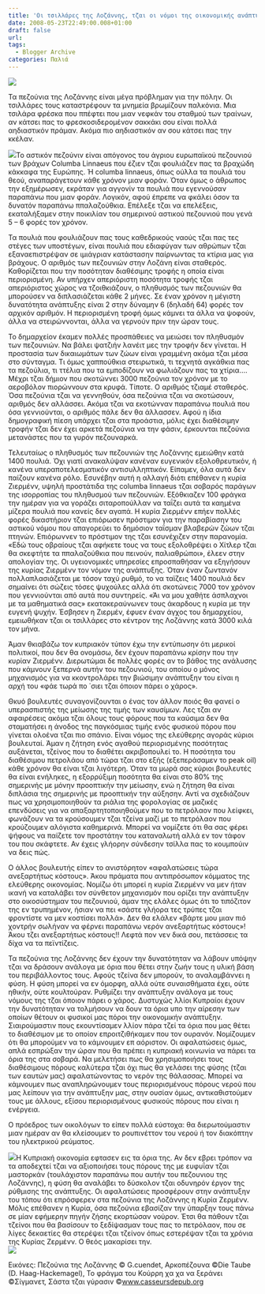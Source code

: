 ```yaml
---
title: 'Οι τσιλλάρες της Λοζάννης, τζαι οι νόμοι της οικονομικής ανάπτυξης της Κύπρου.'
date: 2008-05-23T22:49:00.008+01:00
draft: false
url: 
tags:
  - Blogger Archive
categories: Παλιά
---
```


[![](https://blogger.googleusercontent.com/img/b/R29vZ2xl/AVvXsEgyKDQQEYhopqOSX_avuNR07RmNxBkASgjdFsPMxyfXIrdz7NsOL4U11VfM_SFkjBd2BagxFvkskhA0HjAKXX1Dgo76nVUAah-es4QQJG4hqQ7k7qLohCGBcSAadHH8673Ci9kUxWQOj-w/s400/Pigeons+corniche+%C2%A9G.cuendet.jpg)](https://blogger.googleusercontent.com/img/b/R29vZ2xl/AVvXsEgyKDQQEYhopqOSX_avuNR07RmNxBkASgjdFsPMxyfXIrdz7NsOL4U11VfM_SFkjBd2BagxFvkskhA0HjAKXX1Dgo76nVUAah-es4QQJG4hqQ7k7qLohCGBcSAadHH8673Ci9kUxWQOj-w/s1600-h/Pigeons+corniche+%C2%A9G.cuendet.jpg)  
  
Τα πεζούνια της Λοζάννης είναι μέγα πρόβλημαν για την πόλην. Οι τσιλλάρες τους καταστρέφουν τα μνημεία βρωμίζουν παλκόνια. Μια τσιλάρα φρέσκα που ππέφτει που μιαν νεφκάν του σταθμού των τραίνων, αν κάτσει πας το φρεσκοσιδερομένον σακκάκι σου είναι πολλά αηδιαστικόν πράμαν. Ακόμα πιο αηδιαστικόν αν σου κάτσει πας την κκέλαν.  
  
[![](https://blogger.googleusercontent.com/img/b/R29vZ2xl/AVvXsEhtG8SsepKt8IM8QkH3jfr8wQMJsUkMnKilUeeWFF0IP0A-3rudI2K5OEE_rREz9qsNQsgk-j-6RwD2D_6utM9wcJZn0p8XnA5h4_dKtq3Ck3wqvuuRssAifScbp0dkFCPKuWrLXdPuWWY/s400/pigeons+%C2%A9Die+Taube+%28D.+Haag-Hackemagel%29.jpg)](https://blogger.googleusercontent.com/img/b/R29vZ2xl/AVvXsEhtG8SsepKt8IM8QkH3jfr8wQMJsUkMnKilUeeWFF0IP0A-3rudI2K5OEE_rREz9qsNQsgk-j-6RwD2D_6utM9wcJZn0p8XnA5h4_dKtq3Ck3wqvuuRssAifScbp0dkFCPKuWrLXdPuWWY/s1600-h/pigeons+%C2%A9Die+Taube+%28D.+Haag-Hackemagel%29.jpg)Το αστικόν πεζούνιν είναι απόγονος του άγριου ευρωπαϊκού πεζουνιού των βράχων Columba Linnaeus που έζιεν τζαι φουλιάζεν πας τα βραχώδη κάκκαφα της Ευρώπης. Ή columba linnaeus, όπως ούλλα τα πουλιά του θεού, αναπαράγετουν κάθε χρόνον μιαν φοράν. Όταν όμως ο άθρωπος την εξημέρωσεν, εκράταν για αγγονίν τα πουλιά που εγεννούσαν παραπάνω που μιαν φοράν. Λογικόν, αφού έπρεπε να φκάλει όσον τα δυνατόν παραπάνω ππαλαζούθκια. Επέλεξε τζαι να επελέξεις, εκαταλήξαμεν στην ποικιλίαν του σημερινού αστικού πεζουνιού που γενά 5 – 6 φορές τον χρόνον.  
  
Τα πουλιά που φουλιάζουν πας τους καθεδρικούς ναούς τζαι πας τες στέγες των υποστέγων, είναι πουλιά που εδιαφύγαν των αθρώπων τζαι εξαναεπιστρέψαν σε ιμιάγριαν κατάστασην παίρνωντας τα κτίρια μας για βράχους. Ο αριθμός των πεζουνιών στην Λοζάνη είναι σταθερός. Καθορίζεται που την ποσότηταν διαθέσιμης τροφής η οποία είναι περιορισμένη. Αν υπήρχεν απεριόριστη ποσότητα τροφής τζαι απεριόριστος χώρος να τζοιθκιάζουν, ο πληθυσμός των πεζουνιών θα μπορούσεν να διπλασιάζεται κάθε 2 μήνες. Σε έναν χρόνον η μέγιστη δυνατότητα ανάπτυξης είναι 2 στην δύναμην 6 (δηλαδή 64) φορές τον αρχικόν αριθμόν. Η περιορισμένη τροφή όμως κάμνει τα άλλα να ψοφούν, άλλα να στειρώννονται, άλλα να γερνούν πριν την ώραν τους.  
  
Το δημαρχείον έκαμεν πολλές προσπάθειες να μειώσει τον πληθυσμόν των πεζουνιών. Να βάλει ψατζιήν λανέιτ μες την τροφήν δεν γίνεται. Η προστασία των δικαιωμάτων των ζώων είναι γραμμένη ακόμα τζαι μέσα στο σύνταγμα. Τι όμως χαππούθκια στειρωτικά, τι τεχνητά αγκάθκια πας τα πεζούλια, τι ττέλια που τα εμποδίζουν να φωλιάζουν πας τα χτίρια.... Μέχρι τζαι δήμιον που σκοτώννει 3000 πεζούνια τον χρόνον με το αεροβόλον πιορώννουν στα κρυφά. Τίποτε. Ο αριθμός τζιαμέ σταθερός. Όσα πεζούνια τζαι να γεννηθούν, όσα πεζούνια τζαι να σκοτώσουν, αριθμός δεν αλλάσσει. Ακόμα τζαι να εκοτώνναν παραπάνω πουλιά που όσα γεννιούνται, ο αριθμός πάλε δεν θα άλλασσεν. Αφού η ίδια δημογραφική πίεση υπάρχει τζαι στα προάστια, μόλις έχει διαθέσιμην τροφήν τζαι δεν έχει αρκετά πεζούνια να την φάσιν, έρκουνται πεζούνια μετανάστες που τα γυρόν πεζουναρκά.  
  
Τελευταίως ο πληθυσμός των πεζουνιών της Λοζάννης εμειώθην κατά 1400 πουλιά. Όχι γιατί ανακαλύψαν κανέναν ευγενικόν εξολοθρευτικόν, ή κανένα υπεραποτελεσματικόν αντισυλληπτικόν. Είπαμεν, όλα αυτά δεν παίζουν κανένα ρόλο. Εσυνέβην αυτή η αλλαγή διότι επέθανεν η κυρία Ζιερμένν, υψηλή προστάτιδα της columba linnaeus τζαι σοβαρός παράγων της ισορροπίας του πληθυσμού των πεζουνιών. Εξόθκιαζεν 100 φράγκα την ημέραν για να γοράζει σιταροπούλλαν να ταΐζει αυτά τα καημένα μίζερα πουλιά που κανείς δεν αγαπά. Η κυρία Ζιερμένν επήεν πολλές φορές δικαστήριον τζαι επιόρωσεν πρόστιμον για την παραβίασην του αστικού νόμου που απαγορεύει το δημόσιον ταΐσμαν βλαβερών ζώων τζαι πτηνών. Επιόρωννεν το πρόστιμον της τζαι εσυνέχιζεν στην παρανομία. «Εδώ τους οβραίους τζαι αφήκετε τους να τους εξολοθρέψει ο Χίτλερ τζαι θα σκεφτήτε τα ππαλαζούθκια που πεινούν, παλιαθρώποι», έλεεν στην απολογίαν της. Οι υγειονομικές υπηρεσίες επροσπαθήσαν να εξηγήσουν της κυρίας Ζιερμένν τον νόμον της ανάπτυξης. Όταν έναν ζωντανόν πολλαπλασιάζεται με τόσον ταχύ ρυθμό, το να ταϊζεις 1400 πουλιά δεν σημαίνει ότι σώζεις τόσες ψυχούλες αλλά ότι σκοτώνεις 7000 τον χρόνον που γεννιούνται από αυτά που συντηρείς. «Άι να μου χαθήτε άσπλαχνοι με τα μαθηματικά σας» εκατακεραύνωνεν τους άκαρδους η κυρία με την ευγενή ψυχήν. Έσβησεν η Ζιερμέν, έφυεν έναν άγχος του δημαρχείου, εμειωθήκαν τζαι οι τσιλλάρες στο κέντρον της Λοζάννης κατά 3000 κιλά τον μήνα.  
  
Άμαν θκιαβάζω τον κυπριακόν τύπον έχω την εντύπωσην ότι μερικοί πολιτικοί, που δεν θα ονομάσω, δεν έχουν παραπάνω κρίσην που την κυρίαν Ζιερμένν. Διερωτώμαι δε πολλές φορές αν το βάθος της ανάλυσης που κάμνουν ξεπερνά αυτήν του πεζουνιού, του οποίου ο μόνος μηχανισμός για να κκοντρολάρει την βιώσιμην ανάπτυξην του είναι η αρχή του «φάε τωρά πο ΄σιει τζαι όποιον πάρει ο χάρος».  
  
Θκυό βουλευτές συναγονίζουνται ο ένας τον άλλον ποιός θα φανεί ο υπερασπιστής της μείωσης της τιμής των καυσίμων. Λες τζαι αν αφαιρέσεις ακόμα τζαι όλους τους φόρους που τα καύσιμα δεν θα σταματήσει η άνοδος της παγκόσμιας τιμής ενός φυσικού πόρου που γίνεται ολοένα τζαι πιο σπάνιο. Είναι νόμος της ελεύθερης αγοράς κύριοι βουλευταί. Άμαν η ζήτηση ενός αγαθού περιορισμένης ποσότητας αυξάνεται, τζείνος που το διαθέτει ακριβοπουλεί το. Η ποσότητα του διαθέσιμου πετρολάου από τώρα τζαι στο εξής (εξεπεράσαμεν το peak oil) κάθε χρόνον θα είναι τζαι λιγότερη. Όταν τα μωρά σας κύριοι βουλευτές θα είναι ενήληκες, η εξορρύξιμη ποσότητα θα είναι στο 80% της σημερινής με μόνην προοπτικήν την μείωσην, ενώ η ζήτηση θα είναι διπλάσια της σημερινής με προοπτικήν την αύξησην. Αντί να σχεδιάζουν πως να χρησιμοποιηθούν τα ριάλια της φορολογίας σε μαζικές επενδύσεις για να απαξαρτητοποιηθούμεν που το πετρόλαον που λείφκει, φωνάζουν να τα κρούσουμεν τζαι τζείνα μαζί με το πετρόλαον που κρούζουμεν αλόγιστα καθημερινά. Μπορεί να νομίζετε ότι θα σας φέρει ψήφους να παίζετε τον προστάτην του καταναλωτή αλλά εν τον τάφον του που σκάφτετε. Αν έχεις γλήορην σύνδεσην τσίλλα πας το κουμπούιν να δεις πώς.  
  
  
Ο άλλος βουλευτής είπεν το ανιστόρητον «αφαλατώσεις τώρα ανεξαρτήτως κόστους». Άκου πράματα που αντιπρόσωπον κόμματος της ελεύθερης οικονομίας. Νομίζω ότι μπορεί η κυρία Ζιερμένν να μεν ήταν ικανή να καταλάβει τον σύνθετον μηχανισμόν που ορίζει την ανάπτυξην στο οικοσύστημαν του πεζουνιού, άμαν της ελάλες όμως ότι το τιπόζιτον της εν τρυπημένον, ήσιαν να πει «σάστε γλήορα τες τρύπες τζαι φροντίστε να μεν κοστίσει πολλά». Δεν θα ελάλεν «βάρτε μου μιαν πιό χοντρήν σωλήναν να φέρνει παραπάνω νερόν ανεξαρτήτως κόστους»! Άκου τζει ανεξαρτήτως κόστους!! Λεφτά πον νεν δικά σου, πετάσσεις τα δίχα να τα πεϊντίζεις.  
  
Τα πεζούνια της Λοζάννης δεν έχουν την δυνατότηταν να λάβουν υπόψην τζαι να δράσουν ανάλογα με όρια που θέτει στην ζωήν τους η υλική βάση του περιβάλλοντος τους. Αφούς τζείνα δεν μπορούν, το αναλαμβάννει η φύση. Η φύση μπορεί να εν όμορφη, αλλά ούτε συναισθήματα έχει, ούτε ηθικήν, ούτε κουλτούραν. Ρυθμίζει την ανάπτυξην ανάλογα με τους νόμους της τζαι όποιον πάρει ο χάρος. Δυστυχώς λλίοι Κυπραίοι έχουν την δυνατότηταν να τολμήσουν να δουν τα όρια υπο την αίρεσην των οποίων θέτουν οι φυσικοί μας πόροι την οικονομικήν ανάπτυξην. Σιαιρούμαστιν πους εκουντίσαμεν λλίον πάρα τζεί τα όρια που μας θέτει το διαθέσιμον με το οποίον επροιτζιθήκαμεν που τον ουρανόν. Νομίζουμεν ότι θα μπορούμεν να το κάμνουμεν επ αόριστον. Οι αφαλατώσεις όμως, απλά εσπρώξαν την ώραν που θα πρέπει η κυπριακή κοινωνία να πάρει τα όρια της στα σοβαρά. Να μελετήσει πως θα χρησιμοποιήσει τους διαθέσιμους πόρους καλύτερα τζαι όχι πως θα γελάσει της φύσης (τζαι των εαυτών μας) αφαλατώνοντας το νερόν της θάλασσας. Μπορεί να κάμνουμεν πως αναπληρώνουμεν τους περιορισμένους πόρους νερού που μας λείπουν για την ανάπτυξην μας, στην ουσίαν όμως, αντικαθιστούμεν τους με άλλους, εξίσου περιορισμένους φυσικούς πόρους που είναι η ενέργεια.  
  
Ο πρόεδρος των οικολόγων το είπεν πολλά εύστοχα: θα διερωτούμαστιν μιαν ημέραν αν θα κλείσουμεν το ρουπινέττον του νερού ή τον διακόπτην του ηλεκτρικού ρεύματος.  
  
[![](https://blogger.googleusercontent.com/img/b/R29vZ2xl/AVvXsEiew0XN3f-W0czWBokqEXnXyY1EAZEvyk7i_0rFyf2EQlugrIHNrFUnyhOYDEw84OmnCrAPiRB07PWBQ_rwFmqad69i1VgTcbKVYGp_Bm4y1kCcZWd-PyjHqIQCGCYSyiuSl8X3ueIo5V8/s400/%CE%9A%CE%BF%CF%8D%CF%81%CF%81%CE%B7%CF%82.jpg)](https://blogger.googleusercontent.com/img/b/R29vZ2xl/AVvXsEiew0XN3f-W0czWBokqEXnXyY1EAZEvyk7i_0rFyf2EQlugrIHNrFUnyhOYDEw84OmnCrAPiRB07PWBQ_rwFmqad69i1VgTcbKVYGp_Bm4y1kCcZWd-PyjHqIQCGCYSyiuSl8X3ueIo5V8/s1600-h/%CE%9A%CE%BF%CF%8D%CF%81%CF%81%CE%B7%CF%82.jpg)Η Κυπριακή οικονομία εφτασεν εις τα όρια της. Αν δεν εβρει τρόπον να τα αποδεχτεί τζαι να αξιοποιήσει τους πόρους της με ευφυΐαν τζαι μαστορκάν (τουλάχιστον παραπάνω που αυτήν του πεζουνιου της Λοζάννης), η φύση θα αναλάβει το δύσκολον τζαι οδυνηρόν έργον της ρύθμισης της ανάπτυξης. Οι αφαλατώσεις προσφέρουν στην ανάπτυξην του τόπου ότι επρόσφερεν στα πεζούνια της Λοζάννης η Κυρία Ζερμένν. Μόλις επέθανεν η Κυρία, όσα πεζούνια εβασίζαν την ύπαρξην τους πάνω σε μίαν εφήμερην πηγήν ζήσης εκορτώσαν νούρον. Έτσι θα πάθουν τζαι τζείνοι που θα βασίσουν το ξεδίψασμαν τους πας το πετρόλαον, που σε λίγες δεκαετίες θα στερέψει τζαι τζείνον όπως εστερέψαν τζαι τα χρόνια της Κυρίας Ζερμένν. Ο θεός μακαρίσει την.  
[![](https://blogger.googleusercontent.com/img/b/R29vZ2xl/AVvXsEgrrryws9DyPnT452vn3CKzHt9xsbv6BDtHOKCks69tq3ecwWvn2pSnco4gTJjbbgD-Lav3So3vL3NIrbiCyE-vnZy0qJJj0mNYKQU2FvqRQuC_g3OI089zCFKbuT0E3I38R3-htzeujKM/s400/picpetrole.gif)](https://blogger.googleusercontent.com/img/b/R29vZ2xl/AVvXsEgrrryws9DyPnT452vn3CKzHt9xsbv6BDtHOKCks69tq3ecwWvn2pSnco4gTJjbbgD-Lav3So3vL3NIrbiCyE-vnZy0qJJj0mNYKQU2FvqRQuC_g3OI089zCFKbuT0E3I38R3-htzeujKM/s1600-h/picpetrole.gif)  
  
Εικόνες: Πεζούνια της Λοζάννης © G.cuendet, Αρκοπέζουνα ©Die Taube (D. Haag-Hackemagel), Το φράγμα του Κούρρη χα χα να ξεράνει ©Σίγμανετ, Σάστα τζαι γύρασιν ©www.casseursdepub.org
